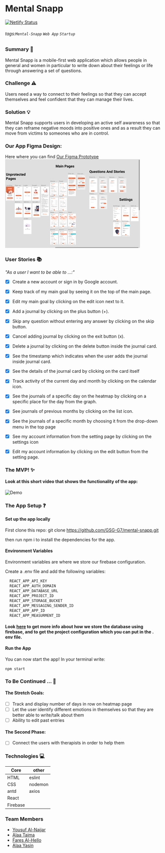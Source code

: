 # Mental Snapp
[![Netlify Status](https://api.netlify.com/api/v1/badges/8694ae19-34b4-48ed-b326-5f073d9a7608/deploy-status)](https://app.netlify.com/sites/mental-snapp/deploys)

###### tags:`Mental-Snapp` `Web App` `Startup`

### Summary :pencil:
Mental Snapp is a mobile-first web application which allows people in general and women in particular to write down about their feelings or life through answering a set of questions.

### Challenge :warning:
Users need a way to connect to their feelings so that they can accept themselves and feel confident that they can manage their lives.

### Solution :bulb: 
Mental Snapp supports users in developing an active self awareness so that they can reframe negative moods into positive ones and as a result they can move from victims to someones who are in control.

### Our App Figma Design: 
Here where you can find [Our Figma Prototype](https://www.figma.com/proto/NdSdcFUdpgpUSoY5Tah1f9/My-Mental-Health-Story?node-id=125%3A70&scaling=min-zoom)
<img src="./src/containers/assets/images/figma-design.png" alt="figma design photo" />

### User Stories :books:
<em>"As a user I want to be able to ...:"</em>

- [x] Create a new account or sign in by Google account.

- [x] Keep track of my main goal by seeing it on the top of the main page.

- [x] Edit my main goal by clicking on the edit icon next to it. 

- [x] Add a journal by clicking on the plus button (+).

- [x] Skip any question without entering any answer by clicking on the skip button.

- [x] Cancel adding journal by clicking on the exit button (x).

- [x] Delete a journal by clicking on the delete button inside the journal card.

- [x] See the timestamp which indicates when the user adds the journal inside journal card.

- [x] See the details of the journal card by clicking on the card itself

- [x] Track activity of the current day and month by clicking on the calendar icon.

- [x] See the journals of a specific day on the heatmap by clicking on a specific place for the day from the graph.

- [x] See journals of previous months by clicking on the list icon.

- [x] See the journals of a specific month by choosing it from the drop-down menu in the top page

- [x] See my account information from the setting page by clicking on the settings icon

- [x] Edit my account information by clicking on the edit button from the setting page.

### The MVP! :sparkles:
####  Look at this short video that shows the functionality of the app:

![Demo](https://i.imgur.com/f944Q7C.gif)

### The App Setup :question:
#### Set up the app locally
First clone this repo: git clone https://github.com/GSG-G7/mental-snapp.git

then run npm i to install the dependencies for the app.

#### Environment Variables
Environment variables are where we store our firebase configuration.

Create a .env file and add the following variables:
```
  REACT_APP_API_KEY
  REACT_APP_AUTH_DOMAIN
  REACT_APP_DATABASE_URL
  REACT_APP_PROJECT_ID
  REACT_APP_STORAGE_BUCKET
  REACT_APP_MESSAGING_SENDER_ID
  REACT_APP_APP_ID
  REACT_APP_MEASURMENT_ID
  ```

  #### Look [here](https://github.com/GSG-G7/mental-snapp/issues/134) to get more info about how we store the database using firebase, and to get the project configuration which you can put in the . env file.
  
  #### Run the App
You can now start the app! In your terminal write:
```
npm start
```


### To Be Continued ... :star2:
#### The Stretch Goals:
 - [ ]   Track and display number of days in row on heatmap page
-  [ ] Let the user identify different emotions in themselves so that they are better able to write/talk about them
- [ ] Ability to edit past entries
#### The Second Phase:
- [ ] Connect the users with therapists in order to help them

### Technologies :computer:
Core | other |
-------| --------|
HTML | eslint|
CSS | nodemon|
antd| axios|
React| |
Firebase ||

### Team Members
- [Yousuf Al-Najjar](https://github.com/yosefalnajjarofficial)
- [Alaa Taima](https://github.com/AlaaTaima)
- [Fares Al-Hello](https://github.com/fares98)
- [Alaa Yasin](https://github.com/alaa-yasin)



